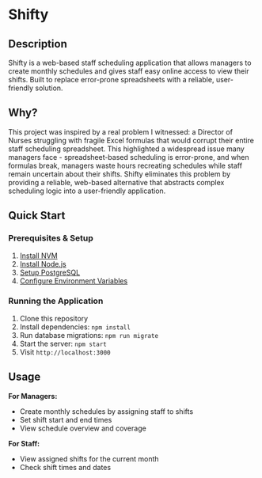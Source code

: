 # Shifty

## Description
Shifty is a web-based staff scheduling application that allows managers to create monthly schedules and gives staff easy online access to view their shifts. Built to replace error-prone spreadsheets with a reliable, user-friendly solution.

## Why?
This project was inspired by a real problem I witnessed: a Director of Nurses struggling with fragile Excel formulas that would corrupt their entire staff scheduling spreadsheet. This highlighted a widespread issue many managers face - spreadsheet-based scheduling is error-prone, and when formulas break, managers waste hours recreating schedules while staff remain uncertain about their shifts. Shifty eliminates this problem by providing a reliable, web-based alternative that abstracts complex scheduling logic into a user-friendly application.


## Quick Start
### Prerequisites & Setup
1. [Install NVM](docs/install-nvm.md)
2. [Install Node.js](docs/install-node-version.md) 
3. [Setup PostgreSQL](docs/setup-postgres.md)
4. [Configure Environment Variables](docs/environment-setup.md)

### Running the Application
1. Clone this repository
2. Install dependencies: `npm install`
3. Run database migrations: `npm run migrate`
4. Start the server: `npm start`
5. Visit `http://localhost:3000`

## Usage

**For Managers:**
- Create monthly schedules by assigning staff to shifts
- Set shift start and end times
- View schedule overview and coverage

**For Staff:**
- View assigned shifts for the current month
- Check shift times and dates
<!-- - [Future: Request time off] -->

<!-- ## Contributing -->